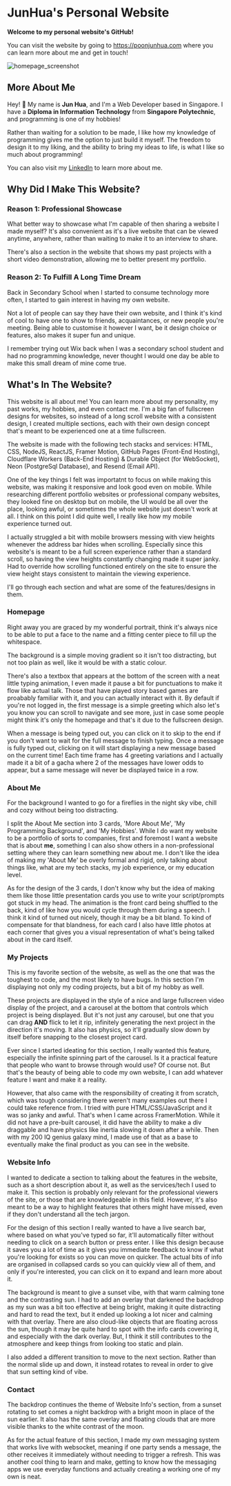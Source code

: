 # JunHua's Personal Website

**Welcome to my personal website's GitHub!**

You can visit the website by going to https://poonjunhua.com where you can learn more about me and get in touch!

![homepage_screenshot](https://cdn.poonjunhua.com/img/homepage_ss.png)

## More About Me

Hey! 👋 My name is **Jun Hua**, and I'm a Web Developer based in Singapore. I have a **Diploma in Information Technology** from **Singapore Polytechnic**, and programming is one of my hobbies! 

Rather than waiting for a solution to be made, I like how my knowledge of programming gives me the option to just build it myself. The freedom to design it to my liking, and the ability to bring my ideas to life, is what I like so much about programming!

You can also visit my [LinkedIn](https://www.linkedin.com/in/poonjunhua) to learn more about me.

## Why Did I Make This Website?


### Reason 1: Professional Showcase

What better way to showcase what I'm capable of then sharing a website I made myself? It's also convenient as it's a live website that can be viewed anytime, anywhere, rather than waiting to make it to an interview to share.

There's also a section in the website that shows my past projects with a short video demonstration, allowing me to better present my portfolio.


### Reason 2: To Fulfill A Long Time Dream

Back in Secondary School when I started to consume technology more often, I started to gain interest in having my own website.

Not a lot of people can say they have their own website, and I think it's kind of cool to have one to show to friends, acquaintances, or new people you're meeting. Being able to customise it however I want, be it design choice or features, also makes it super fun and unique.

I remember trying out Wix back when I was a secondary school student and had no programming knowledge, never thought I would one day be able to make this small dream of mine come true.

## What's In The Website?

This website is all about me! You can learn more about my personality, my past works, my hobbies, and even contact me. I'm a big fan of fullscreen designs for websites, so instead of a long scroll website with a consistent design, I created multiple sections, each with their own design concept that's meant to be experienced one at a time fullscreen.

The website is made with the following tech stacks and services: HTML, CSS, NodeJS, ReactJS, Framer Motion, GitHub Pages (Front-End Hosting), Cloudflare Workers (Back-End Hosting) & Durable Object (for WebSocket), Neon (PostgreSql Database), and Resend (Email API).

One of the key things I felt was importatnt to focus on while making this website, was making it responsive and look good even on mobile. While researching different portfolio websites or professional company websites, they looked fine on desktop but on mobile, the UI would be all over the place, looking awful, or sometimes the whole website just doesn't work at all. I think on this point I did quite well, I really like how my mobile experience turned out.

I actually struggled a bit with mobile browsers messing with view heights whenever the address bar hides when scrolling. Especially since this website's is meant to be a full screen experience rather than a standard scroll, so having the view heights constantly changing made it super janky. Had to override how scrolling functioned entirely on the site to ensure the view height stays consistent to maintain the viewing experience.

I'll go through each section and what are some of the features/designs in them.

### Homepage

Right away you are graced by my wonderful portrait, think it's always nice to be able to put a face to the name and a fitting center piece to fill up the whitespace.

The background is a simple moving gradient so it isn't too distracting, but not too plain as well, like it would be with a static colour.

There's also a textbox that appears at the bottom of the screen with a neat little typing animation, I even made it pause a bit for punctuations to make it flow like actual talk. Those that have played story based games are proabably familiar with it, and you can actually interact with it. By default if you're not logged in, the first message is a simple greeting which also let's you know you can scroll to navigate and see more, just in case some people might think it's only the homepage and that's it due to the fullscreen design.

When a message is being typed out, you can click on it to skip to the end if you don't want to wait for the full message to finish typing. Once a message is fully typed out, clicking on it will start displaying a new message based on the current time! Each time frame has 4 greeting variations and I actually made it a bit of a gacha where 2 of the messages have lower odds to appear, but a same message will never be displayed twice in a row.

### About Me

For the background I wanted to go for a fireflies in the night sky vibe, chill and cozy without being too distracting.

I split the About Me section into 3 cards, 'More About Me', 'My Programming Background', and 'My Hobbies'. While I do want my website to be a portfolio of sorts to companies, first and foremost I want a website that is about **me**, something I can also show others in a non-professional setting where they can learn something new about me. I don't like the idea of making my 'About Me' be overly formal and rigid, only talking about things like, what are my tech stacks, my job experience, or my education level.

As for the design of the 3 cards, I don't know why but the idea of making them like those little presentation cards you use to write your script/prompts got stuck in my head. The animation is the front card being shuffled to the back, kind of like how you would cycle through them during a speech. I think it kind of turned out nicely, though it may be a bit bland. To kind of compensate for that blandness, for each card I also have little photos at each corner that gives you a visual representation of what's being talked about in the card itself.

### My Projects

This is my favorite section of the website, as well as the one that was the toughest to code, and the most likely to have bugs. In this section I'm displaying not only my coding projects, but a bit of my hobby as well.

These projects are displayed in the style of a nice and large fullscreen video display of the project, and a carousel at the bottom that controls which project is being displayed. But it's not just any carousel, but one that you can drag **AND** flick to let it rip, infinitely generating the next project in the direction it's moving. It also has physics, so it'll gradually slow down by itself before snapping to the closest project card.

Ever since I started ideating for this section, I really wanted this feature, especially the infinite spinning part of the carousel. Is it a practical feature that people who want to browse through would use? Of course not. But that's the beauty of being able to code my own website, I can add whatever feature I want and make it a reality. 

However, that also came with the responsibility of creating it from scratch, which was tough considering there weren't many examples out there I could take reference from. I tried with pure HTML/CSS/JavaScript and it was so janky and awful. That's when I came across FramerMotion. While it did not have a pre-built carousel, it did have the ability to make a div draggable and have physics like inertia slowing it down after a while. Then with my 200 IQ genius galaxy mind, I made use of that as a base to eventually make the final product as you can see in the website.

### Website Info

I wanted to dedicate a section to talking about the features in the website, such as a short description about it, as well as the services/tech I used to make it. This section is probably only relevant for the professional viewers of the site, or those that are knowledgeable in this field. However, it's also meant to be a way to highlight features that others might have missed, even if they don't understand all the tech jargon.

For the design of this section I really wanted to have a live search bar, where based on what you've typed so far, it'll automatically filter without needing to click on a search button or press enter. I like this design because it saves you a lot of time as it gives you immediate feedback to know if what you're looking for exists so you can move on quicker. The actual bits of info are organised in collapsed cards so you can quickly view all of them, and only if you're interested, you can click on it to expand and learn more about it.

The background is meant to give a sunset vibe, with that warm calming tone and the contrasting sun. I had to add an overlay that darkened the backdrop as my sun was a bit too effective at being bright, making it quite distracting and hard to read the text, but it ended up looking a lot nicer and calming with that overlay. There are also cloud-like objects that are floating across the sun, though it may be quite hard to spot with the info cards covering it, and especially with the dark overlay. But, I think it still contributes to the atmosphere and keep things from looking too static and plain.

I also added a different transition to move to the next section. Rather than the normal slide up and down, it instead rotates to reveal in order to give that sun setting kind of vibe.

### Contact

The backdrop continues the theme of Website Info's section, from a sunset rotating to set comes a night backdrop with a bright moon in place of the sun earlier. It also has the same overlay and floating clouds that are more visible thanks to the white contrast of the moon.

As for the actual feature of this section, I made my own messaging system that works live with websocket, meaning if one party sends a message, the other receives it immediately without needing to trigger a refresh. This was another cool thing to learn and make, getting to know how the messaging apps we use everyday functions and actually creating a working one of my own is neat.